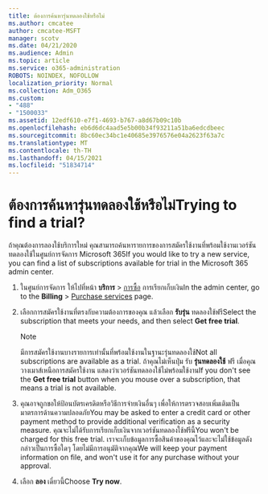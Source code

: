```yaml
---
title: ต้องการค้นหารุ่นทดลองใช้หรือไม่
ms.author: cmcatee
author: cmcatee-MSFT
manager: scotv
ms.date: 04/21/2020
ms.audience: Admin
ms.topic: article
ms.service: o365-administration
ROBOTS: NOINDEX, NOFOLLOW
localization_priority: Normal
ms.collection: Adm_O365
ms.custom:
- "488"
- "1500033"
ms.assetid: 12edf610-e7f1-4693-b767-a8d67b09c10b
ms.openlocfilehash: eb6d6dc4aad5e5b00b34f93211a51ba6edcdbeec
ms.sourcegitcommit: 8bc60ec34bc1e40685e3976576e04a2623f63a7c
ms.translationtype: MT
ms.contentlocale: th-TH
ms.lasthandoff: 04/15/2021
ms.locfileid: "51834714"
---
```

# <a name="trying-to-find-a-trial"></a><span data-ttu-id="f6dcd-102">ต้องการค้นหารุ่นทดลองใช้หรือไม่</span><span class="sxs-lookup"><span data-stu-id="f6dcd-102">Trying to find a trial?</span></span>

<span data-ttu-id="f6dcd-103">ถ้าคุณต้องการลองใช้บริการใหม่ คุณสามารถค้นหารายการของการสมัครใช้งานที่พร้อมใช้งานเวอร์ชันทดลองใช้ในศูนย์การจัดการ Microsoft 365</span><span class="sxs-lookup"><span data-stu-id="f6dcd-103">If you would like to try a new service, you can find a list of subscriptions available for trial in the Microsoft 365 admin center.</span></span>
  
1. <span data-ttu-id="f6dcd-104">ในศูนย์การจัดการ ให้ไปที่หน้า **บริการ** \> [การซื้อ](https://go.microsoft.com/fwlink/p/?linkid=868433) การเรียกเก็บเงิน</span><span class="sxs-lookup"><span data-stu-id="f6dcd-104">In the admin center, go to the **Billing** \> [Purchase services](https://go.microsoft.com/fwlink/p/?linkid=868433) page.</span></span>

2. <span data-ttu-id="f6dcd-105">เลือกการสมัครใช้งานที่ตรงกับความต้องการของคุณ แล้วเลือก  **รับรุ่น** ทดลองใช้ฟรี</span><span class="sxs-lookup"><span data-stu-id="f6dcd-105">Select the subscription that meets your needs, and then select  **Get free trial**.</span></span>

    > [!NOTE]
    > <span data-ttu-id="f6dcd-106">มีการสมัครใช้งานบางรายการเท่านั้นที่พร้อมใช้งานในฐานะรุ่นทดลองใช้</span><span class="sxs-lookup"><span data-stu-id="f6dcd-106">Not all subscriptions are available as a trial.</span></span> <span data-ttu-id="f6dcd-107">ถ้าคุณไม่เห็นปุ่ม รับ **รุ่นทดลองใช้** ฟรี เมื่อคุณวางเมาส์เหนือการสมัครใช้งาน แสดงว่าเวอร์ชันทดลองใช้ไม่พร้อมใช้งาน</span><span class="sxs-lookup"><span data-stu-id="f6dcd-107">If you don't see the **Get free trial** button when you mouse over a subscription, that means a trial is not available.</span></span>
  
3. <span data-ttu-id="f6dcd-108">คุณอาจถูกขอให้ป้อนบัตรเครดิตหรือวิธีการจ่ายเงินอื่นๆ เพื่อให้การตรวจสอบเพิ่มเติมเป็นมาตรการด้านความปลอดภัย</span><span class="sxs-lookup"><span data-stu-id="f6dcd-108">You may be asked to enter a credit card or other payment method to provide additional verification as a security measure.</span></span> <span data-ttu-id="f6dcd-109">คุณจะไม่ได้รับการเรียกเก็บเงินจากเวอร์ชันทดลองใช้ฟรีนี้</span><span class="sxs-lookup"><span data-stu-id="f6dcd-109">You won't be charged for this free trial.</span></span> <span data-ttu-id="f6dcd-110">เราจะเก็บข้อมูลการซื้อสินค้าของคุณไว้และจะไม่ใช้ข้อมูลดังกล่าวเป็นการซื้อใดๆ โดยไม่มีการอนุมัติจากคุณ</span><span class="sxs-lookup"><span data-stu-id="f6dcd-110">We will keep your payment information on file, and won't use it for any purchase without your approval.</span></span>

4. <span data-ttu-id="f6dcd-111">เลือก **ลอง** เดี๋ยวนี้</span><span class="sxs-lookup"><span data-stu-id="f6dcd-111">Choose **Try now**.</span></span>